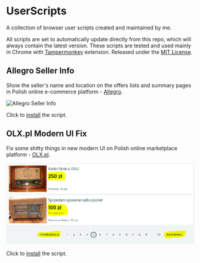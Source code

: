 # UserScripts
A collection of browser user scripts created and maintained by me.

All scripts are set to automatically update directly from this repo, which will always contain the latest version. These scripts are tested and used mainly in Chrome with [Tampermonkey](https://tampermonkey.net) extension. Released under the [MIT License](http://opensource.org/licenses/MIT).


## Allegro Seller Info

Show the seller's name and location on the offers lists and summary pages in Polish online e-commerce platform - [Allegro](http://allegro.pl).

![Allegro Seller Info](https://github.com/malcom/UserScripts/raw/master/allegro-seller-info.png)

Click to [install](https://github.com/malcom/UserScripts/raw/master/allegro-seller-info.user.js) the script.


## OLX.pl Modern UI Fix

Fix some shitty things in new modern UI on Polish online marketplace platform - [OLX.pl](http://www.olx.pl).

![OLX.pl Modern UI Fix](https://github.com/malcom/UserScripts/raw/master/olx-pl-modern-ui-fix.png)

Click to [install](https://github.com/malcom/UserScripts/raw/master/olx-pl-modern-ui-fix.user.js) the script.
